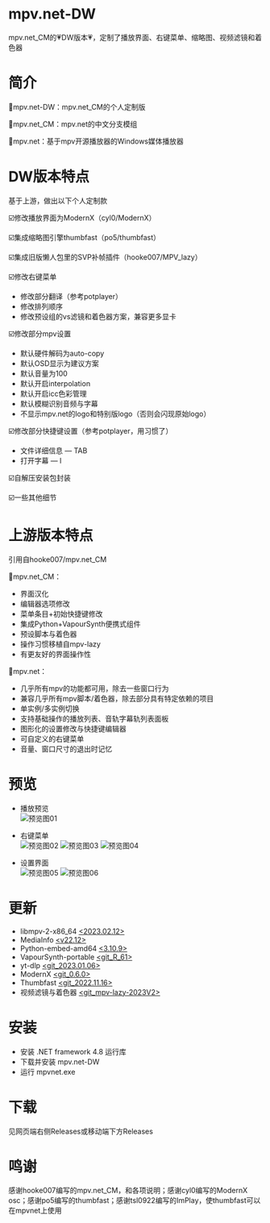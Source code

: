 # mpv.net-DW
mpv.net_CM的💗DW版本💗，定制了播放界面、右键菜单、缩略图、视频滤镜和着色器

# 简介
🔳mpv.net-DW：mpv.net_CM的个人定制版

🔲mpv.net_CM：mpv.net的中文分支模组

🔲mpv.net：基于mpv开源播放器的Windows媒体播放器

# DW版本特点
基于上游，做出以下个人定制款  

☑️修改播放界面为ModernX（cyl0/ModernX）

☑️集成缩略图引擎thumbfast（po5/thumbfast）

☑️集成旧版懒人包里的SVP补帧插件（hooke007/MPV_lazy）

☑️修改右键菜单   
- 修改部分翻译（参考potplayer）    
- 修改排列顺序    
- 修改预设组的vs滤镜和着色器方案，兼容更多显卡 
		
☑️修改部分mpv设置   
- 默认硬件解码为auto-copy  
- 默认OSD显示为建议方案  
- 默认音量为100  
- 默认开启interpolation  
- 默认开启icc色彩管理  
- 默认模糊识别音频与字幕  
- 不显示mpv.net的logo和特别版logo（否则会闪现原始logo）  
		
☑️修改部分快捷键设置（参考potplayer，用习惯了）  
- 文件详细信息 — TAB  
- 打开字幕 — l  

☑️自解压安装包封装

☑️一些其他细节

# 上游版本特点
引用自hooke007/mpv.net_CM

🔘mpv.net_CM：

- 界面汉化   
- 编辑器选项修改   
- 菜单条目+初始快捷键修改   
- 集成Python+VapourSynth便携式组件   
- 预设脚本与着色器   
- 操作习惯移植自mpv-lazy   
- 有更友好的界面操作性

🔘mpv.net：

- 几乎所有mpv的功能都可用，除去一些窗口行为  
- 兼容几乎所有mpv脚本/着色器，除去部分具有特定依赖的项目  
- 单实例/多实例切换
- 支持基础操作的播放列表、音轨字幕轨列表面板   
- 图形化的设置修改与快捷键编辑器  
- 可自定义的右键菜单  
- 音量、窗口尺寸的退出时记忆 

# 预览
- 播放预览  
![预览图01](https://user-images.githubusercontent.com/125502871/220343125-74366dd1-af9e-41a3-81e4-f1f06328a881.jpg)

- 右键菜单  
![预览图02](https://user-images.githubusercontent.com/125502871/221334160-ce3310fa-b8bb-4258-a76c-992cd1467f39.jpg)
![预览图03](https://user-images.githubusercontent.com/125502871/221334168-57b9a765-2a77-4be5-ac54-e0f5abe7b82c.jpg)
![预览图04](https://user-images.githubusercontent.com/125502871/222751934-2ffc0619-381e-454c-93c7-82fd8b005300.jpg)

- 设置界面  
![预览图05](https://user-images.githubusercontent.com/125502871/220125827-6a33ee6d-14a9-40fa-ae0c-733f6760f7b4.jpg)
![预览图06](https://user-images.githubusercontent.com/125502871/220144657-50817726-37f3-41c5-87be-9e50ca5a4cca.jpg)

# 更新
- libmpv-2-x86_64 [<2023.02.12>](https://sourceforge.net/projects/mpv-player-windows/files/libmpv)
- MediaInfo [<v22.12>](https://mediaarea.net/en/MediaInfo/Download/Windows)
- Python-embed-amd64 [<3.10.9>](https://www.python.org/downloads)
- VapourSynth-portable [<git_R_61>](https://github.com/vapoursynth/vapoursynth/releases)
- yt-dlp [<git_2023.01.06>](https://github.com/yt-dlp/yt-dlp/releases)
- ModernX [<git_0.6.0>](https://github.com/cyl0/ModernX/releases)
- Thumbfast [<git_2022.11.16>](https://github.com/po5/thumbfast)
- 视频滤镜与着色器 [<git_mpv-lazy-2023V2>](https://github.com/hooke007/MPV_lazy/releases)

# 安装
- 安装 .NET framework 4.8 运行库
- 下载并安装 mpv.net-DW
- 运行 mpvnet.exe

# 下载
见网页端右侧Releases或移动端下方Releases

# 鸣谢
感谢hooke007编写的mpv.net_CM，和各项说明；感谢cyl0编写的ModernX osc；感谢po5编写的thumbfast；感谢tsl0922编写的ImPlay，使thumbfast可以在mpvnet上使用
